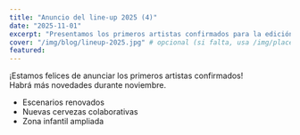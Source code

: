 ```yaml
---
title: "Anuncio del line-up 2025 (4)"
date: "2025-11-01"
excerpt: "Presentamos los primeros artistas confirmados para la edición 2025."
cover: "/img/blog/lineup-2025.jpg" # opcional (si falta, usa /img/placeholder.png)
featured:
---
```


¡Estamos felices de anunciar los primeros artistas confirmados!  
Habrá más novedades durante noviembre. 

- Escenarios renovados  
- Nuevas cervezas colaborativas  
- Zona infantil ampliada

